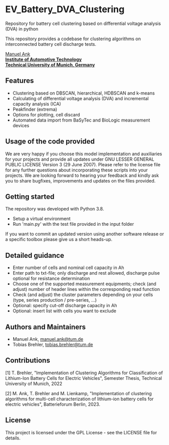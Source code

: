 # EV_Battery_DVA_Clustering
Repository for battery cell clustering based on differential voltage analysis (DVA) in python

This repository provides a codebase for clustering algorithms on interconnected battery cell discharge tests. 

[Manuel Ank](mailto:manuel.ank@tum.de)<br/>
**[Institute of Automotive Technology](https://www.mos.ed.tum.de/en/ftm/home/)**<br/>
**[Technical University of Munich, Germany](https://www.tum.de/en/)**

## Features
- Clustering based on DBSCAN, hierarchical, HDBSCAN and k-means
- Calculating of differential voltage analysis (DVA) and incremental capacity analysis (ICA)
- Peakfinder (extrema)
- Options for plotting, cell discard
- Automated data import from BaSyTec and BioLogic measurement devices

## Usage of the code provided

We are very happy if you choose this model implementation and auxiliaries for your projects and provide all updates under GNU LESSER GENERAL PUBLIC LICENSE Version 3 (29 June 2007). Please refer to the license file for any further questions about incorporating these scripts into your projects.
We are looking forward to hearing your feedback and kindly ask you to share bugfixes, improvements and updates on the files provided.

## Getting started

The repository was developed with Python 3.8.

- Setup a virtual environment
- Run 'main.py' with the test file provided in the input folder

If you want to commit an updated version using another software release or a specific toolbox please give us a short heads-up. 

## Detailed guidance

- Enter number of cells and nominal cell capacity in Ah
- Enter path to txt-file; only discharge and rest allowed, discharge pulse optional for resistance determination
- Choose one of the supported measurement equipments; check (and adjust) number of header lines within the corresponding read function
- Check (and adjust) the cluster parameters depending on your cells (type, series production / pre-series, ...)
- Optional: specify cut-off discharge capacity in Ah
- Optional: insert list with cells you want to exclude

## Authors and Maintainers

- Manuel Ank, manuel.ank@tum.de
- Tobias Brehler, tobias.brehler@tum.de

## Contributions

[1] T. Brehler, "Implementation of Clustering Algorithms for Classification of Lithium-Ion Battery Cells for Electric Vehicles", Semester Thesis, Technical University of Munich, 2022

[2] M. Ank, T. Brehler and M. Lienkamp, "Implementation of clustering algorithms for multi-cell characterization of lithium-ion battery cells for electric vehicles", Batterieforum Berlin, 2023.

  
## License

This project is licensed under the GPL License - see the LICENSE file for details.
